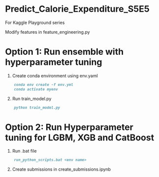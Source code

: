 # Predict_Calorie_Expenditure_S5E5
For Kaggle Playground series

Modify features in feature_engineering.py

# Option 1: Run ensemble with hyperparameter tuning
1. Create conda environment using env.yaml

```markdown
    conda env create -f env.yml
    conda activate myenv
```

2. Run train_model.py

```markdown
    python train_model.py
```

# Option 2: Run Hyperparameter tuning for LGBM, XGB and CatBoost

1. Run .bat file

```markdown
    run_python_scripts.bat <env name>
```    

2. Create submissions in create_submissions.ipynb